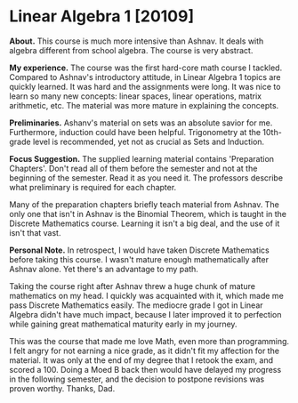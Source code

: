 

# Linear Algebra 1 [20109]

**About.** This course is much more intensive than Ashnav. It deals with algebra different from school algebra.
The course is very abstract.


**My experience.** The course was the first hard-core math course I tackled. Compared to Ashnav's introductory attitude, in Linear Algebra 1 topics are quickly learned. It was hard and the assignments were long. It was nice to learn so many new concepts: linear spaces, linear operations, matrix arithmetic, etc. The material was more mature in explaining the concepts.



**Preliminaries.**  Ashanv's material on sets was an absolute savior for me. Furthermore, induction could have been helpful. Trigonometry at the 10th-grade level is recommended, yet not as crucial as Sets and Induction.

**Focus Suggestion.** The supplied learning material contains 'Preparation Chapters'. Don't read all of them before the semester and not at the beginning of the semester. Read it as you need it. The professors describe what preliminary is required for each chapter.

Many of the preparation chapters briefly teach material from Ashnav. The only one that isn't in Ashnav is the Binomial Theorem, which is taught in the Discrete Mathematics course. Learning it isn't a big deal, and the use of it isn't that vast.

**Personal Note.** In retrospect, I would have taken Discrete Mathematics before taking this course. I wasn't mature enough mathematically after Ashnav alone. Yet there's an advantage to my path.

Taking the course right after Ashnav threw a huge chunk of mature mathematics on my head. I quickly was acquainted with it, which made me pass Discrete Mathematics easily. The mediocre grade I got in Linear Algebra didn't have much impact, because I later improved it to perfection while gaining great mathematical maturity early in my journey.

This was the course that made me love Math, even more than programming. I felt angry for not earning a nice grade, as it didn't fit my affection for the material. It was only at the end of my degree that I retook the exam, and scored a 100. Doing a Moed B back then would have delayed my progress in the following semester, and the decision to postpone revisions was proven worthy. Thanks, Dad.
